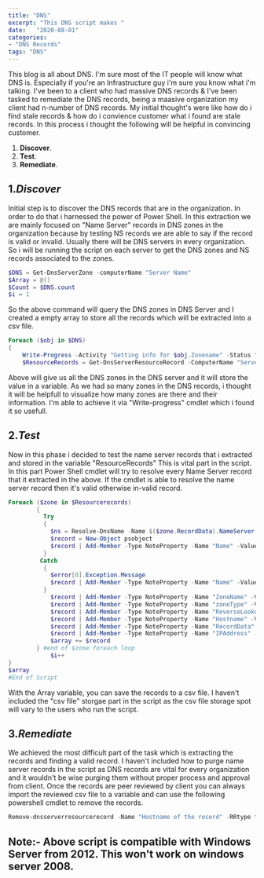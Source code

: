 ```yaml
---
title: "DNS"
excerpt: "This DNS script makes "
date:   "2020-08-01"
categories: 
- "DNS Records"
tags: "DNS"
---
```

This blog is all about DNS. I'm sure most of the IT people will know what DNS is. Especially if you're an Infrastructure guy i'm sure you know what i'm talking. 
I've been to a client who had massive DNS records & I've been tasked to remediate the DNS records, being a maasive organization my client had n-number of DNS records. 
My initial thought's were like how do i find stale records & how do i convience customer what i found are stale records. In this process i thought the following will be helpful in convincing customer.

1. **Discover**.
2. **Test**.
3. **Remediate**.

## 1.***Discover***
Initial step is to discover the DNS records that are in the organization. In order to do that i harnessed the power of Power Shell. In this extraction we are mainly focused on "Name Server" records in DNS zones in the organization because by testing NS records we are able to say if the record is valid or invalid. Usually there will be DNS servers in every organization. So i will be running the script on each server to get the DNS zones and NS records associated to the zones. 

```powershell
$DNS = Get-DnsServerZone -computerName "Server Name"
$Array = @()
$Count = $DNS.count
$i = 1
```
So the above command will query the DNS zones in DNS Server and I created a empty array to store all the records which will be extracted into a csv file. 

```powershell
Foreach ($obj in $DNS)
{
    Write-Progress -Activity "Getting info for $obj.Zonename" -Status "$i of $count" -PercentComplete ($i/$count*100)
    $ResourceRecords = Get-DnsServerResourceRecord -ComputerName "Server Name" -ZoneName $($obj.Zonename) -RRType NS
```
Above will give us all the DNS zones in the DNS server and it will store the value in a variable. As we had so many zones in the DNS records, i thought it will be helpfull to visualize how many zones are there and their information. I'm able to achieve it via "Write-progress" cmdlet which i found it so usefull. 

## 2.***Test***
Now in this phase i decided to test the name server records that i extracted and stored in the variable "ResourceRecords"
This is vital part in the script. In this part Power Shell cmdlet will try to resolve every Name Server record that it extracted in the above.
If the cmdlet is able to resolve the name server record then it's valid otherwise in-valid record. 

```powershell
Foreach ($zone in $Resourcerecords)
        { 
          Try 
          {
            $ns = Resolve-DnsName -Name $($zone.RecordData).NameServer 
            $record = New-Object psobject
            $record | Add-Member -Type NoteProperty -Name "Name" -Value $ns.Name
          }
         Catch
          {
            $error[0].Exception.Message
            $record | Add-Member -Type NoteProperty -Name "Name" -Value $($error[0].exception.Message)
          }
            $record | Add-Member -Type NoteProperty -Name "ZoneName" -Value $obj.ZoneName
            $record | Add-Member -Type NoteProperty -Name "zoneType" -Value $obj.ZoneType
            $record | Add-Member -Type NoteProperty -Name "ReverseLookupZone" -Value $obj.Isreverselookupzone
            $record | Add-Member -Type NoteProperty -Name "Hostname" -Value $Zone.Hostname
            $record | Add-Member -Type NoteProperty -Name "RecordData" -Value $($zone.recorddata).Nameserver
            $record | Add-Member -Type NoteProperty -Name "IPAddress" -Value $ns.Ipaddress
            $array += $record
        } #end of $zone foreach loop
            $i++
}
$array 
#End of Script
```
With the Array variable, you can save the records to a csv file. I haven't included the "csv file" storgae part in the script as the csv file storage spot will vary to the users who run the script. 

## 3.***Remediate***

We achieved the most difficult part of the task which is extracting the records and finding a valid record. I haven't included how to purge name server records in the script as DNS records are vital for every organization and it wouldn't be wise purging them without proper process and approval from client. Once the records are peer reviewed by client you can always import the reviewed csv file to a variable and can use the following powershell cmdlet to remove the records. 

```powershell
Remove-dnsserverresourcerecord -Name "Hostname of the record" -RRtype "NS" -recorddata "name of name server record" -zonename "zone name" -computername "Server name"
```
## **Note**:- Above script is compatible with Windows Server from 2012. This won't work on windows server 2008. 

